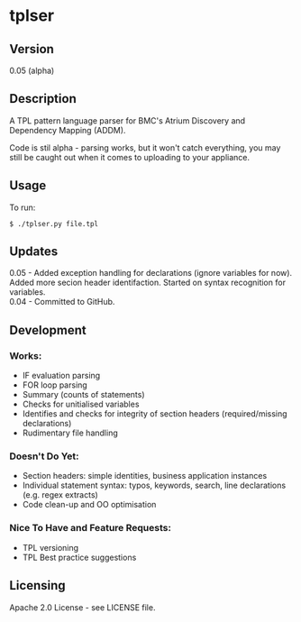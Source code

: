 # tplser

## Version

0.05 (alpha)

## Description

A TPL pattern language parser for BMC's Atrium Discovery and Dependency Mapping (ADDM).

Code is stil alpha - parsing works, but it won't catch everything, you may still be caught out when it comes to uploading to your appliance.

## Usage

To run:

    $ ./tplser.py file.tpl

## Updates

0.05 - Added exception handling for declarations (ignore variables for now). Added more secion header identifaction. Started on syntax recognition for variables.<br>
0.04 - Committed to GitHub.

## Development

### Works:

* IF evaluation parsing
* FOR loop parsing
* Summary (counts of statements)
* Checks for unitialised variables
* Identifies and checks for integrity of section headers (required/missing declarations)
* Rudimentary file handling

### Doesn't Do Yet:

* Section headers: simple identities, business application instances
* Individual statement syntax: typos, keywords, search, line declarations (e.g. regex extracts)
* Code clean-up and OO optimisation

### Nice To Have and Feature Requests:

* TPL versioning
* TPL Best practice suggestions

## Licensing

Apache 2.0 License - see LICENSE file.
